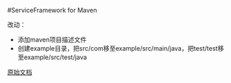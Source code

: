 #ServiceFramework for Maven


改动：
* 添加maven项目描述文件
* 创建example目录，把src/com移至example/src/main/java，把test/test移至example/src/test/java

[原始文档](https://github.com/allwefantasy/ServiceFramework)
